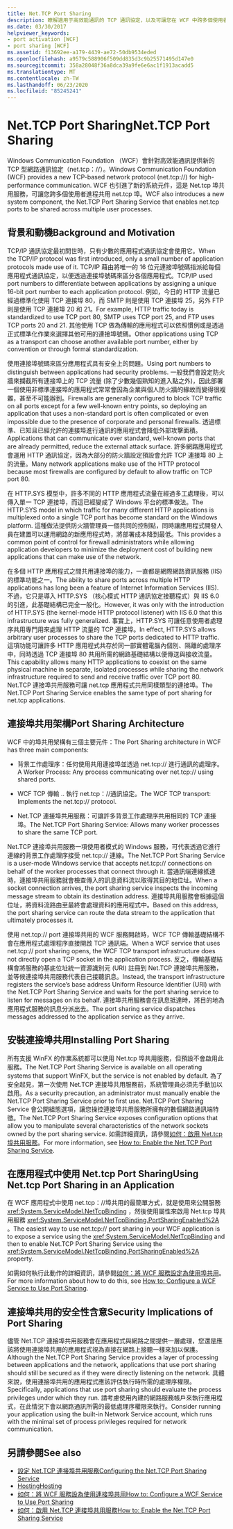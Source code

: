 ```yaml
---
title: Net.TCP Port Sharing
description: 瞭解適用于高效能通訊的 TCP 通訊協定，以及可讓您在 WCF 中跨多個使用者進程共用埠的服務。
ms.date: 03/30/2017
helpviewer_keywords:
- port activation [WCF]
- port sharing [WCF]
ms.assetid: f13692ee-a179-4439-ae72-50db9534eded
ms.openlocfilehash: a9579c588906f509dd835d3c9b25571495d147e0
ms.sourcegitcommit: 358a28048f36a8dca39a9fe6e6ac1f1913acadd5
ms.translationtype: MT
ms.contentlocale: zh-TW
ms.lasthandoff: 06/23/2020
ms.locfileid: "85245241"
---
```

# <a name="nettcp-port-sharing"></a><span data-ttu-id="60db3-103">Net.TCP Port Sharing</span><span class="sxs-lookup"><span data-stu-id="60db3-103">Net.TCP Port Sharing</span></span>
<span data-ttu-id="60db3-104">Windows Communication Foundation （WCF）會針對高效能通訊提供新的 TCP 型網路通訊協定（net.tcp：//）。</span><span class="sxs-lookup"><span data-stu-id="60db3-104">Windows Communication Foundation (WCF) provides a new TCP-based network protocol (net.tcp://) for high-performance communication.</span></span> <span data-ttu-id="60db3-105">WCF 也引進了新的系統元件，這是 Net.tcp 埠共用服務，可讓您跨多個使用者進程共用 net.tcp 埠。</span><span class="sxs-lookup"><span data-stu-id="60db3-105">WCF also introduces a new system component, the Net.TCP Port Sharing Service that enables net.tcp ports to be shared across multiple user processes.</span></span>  
  
## <a name="background-and-motivation"></a><span data-ttu-id="60db3-106">背景和動機</span><span class="sxs-lookup"><span data-stu-id="60db3-106">Background and Motivation</span></span>  
 <span data-ttu-id="60db3-107">TCP/IP 通訊協定最初問世時，只有少數的應用程式通訊協定會使用它。</span><span class="sxs-lookup"><span data-stu-id="60db3-107">When the TCP/IP protocol was first introduced, only a small number of application protocols made use of it.</span></span> <span data-ttu-id="60db3-108">TCP/IP 藉由將唯一的 16 位元連接埠號碼指派給每個應用程式通訊協定，以便透過連接埠號碼來區分各個應用程式。</span><span class="sxs-lookup"><span data-stu-id="60db3-108">TCP/IP used port numbers to differentiate between applications by assigning a unique 16-bit port number to each application protocol.</span></span> <span data-ttu-id="60db3-109">例如，今日的 HTTP 流量已經過標準化使用 TCP 連接埠 80，而 SMTP 則是使用 TCP 連接埠 25，另外 FTP 則是使用 TCP 連接埠 20 和 21。</span><span class="sxs-lookup"><span data-stu-id="60db3-109">For example, HTTP traffic today is standardized to use TCP port 80, SMTP uses TCP port 25, and FTP uses TCP ports 20 and 21.</span></span> <span data-ttu-id="60db3-110">其他使用 TCP 做為傳輸的應用程式可以依照慣例或是透過正式標準化作業來選擇其他可用的連接埠號碼。</span><span class="sxs-lookup"><span data-stu-id="60db3-110">Other applications using TCP as a transport can choose another available port number, either by convention or through formal standardization.</span></span>  
  
 <span data-ttu-id="60db3-111">使用連接埠號碼來區分應用程式具有安全上的問題。</span><span class="sxs-lookup"><span data-stu-id="60db3-111">Using port numbers to distinguish between applications had security problems.</span></span> <span data-ttu-id="60db3-112">一般我們會設定防火牆來攔截所有連接埠上的 TCP 流量 (除了少數幾個熟知的進入點之外)，因此部署一個使用非標準連接埠的應用程式常常會因為企業與個人防火牆的緣故而變得很複雜，甚至不可能辦到。</span><span class="sxs-lookup"><span data-stu-id="60db3-112">Firewalls are generally configured to block TCP traffic on all ports except for a few well-known entry points, so deploying an application that uses a non-standard port is often complicated or even impossible due to the presence of corporate and personal firewalls.</span></span> <span data-ttu-id="60db3-113">透過標準、已知且已經允許的連接埠進行通訊的應用程式會降低外部攻擊面積。</span><span class="sxs-lookup"><span data-stu-id="60db3-113">Applications that can communicate over standard, well-known ports that are already permitted, reduce the external attack surface.</span></span> <span data-ttu-id="60db3-114">許多網路應用程式會運用 HTTP 通訊協定，因為大部分的防火牆設定預設會允許 TCP 連接埠 80 上的流量。</span><span class="sxs-lookup"><span data-stu-id="60db3-114">Many network applications make use of the HTTP protocol because most firewalls are configured by default to allow traffic on TCP port 80.</span></span>  
  
 <span data-ttu-id="60db3-115">在 HTTP.SYS 模型中，許多不同的 HTTP 應用程式流量在經過多工處理後，可以傳入單一 TCP 連接埠，而這已經變成了 Windows 平台的標準做法。</span><span class="sxs-lookup"><span data-stu-id="60db3-115">The HTTP.SYS model in which traffic for many different HTTP applications is multiplexed onto a single TCP port has become standard on the Windows platform.</span></span> <span data-ttu-id="60db3-116">這種做法提供防火牆管理員一個共同的控制點，同時讓應用程式開發人員在建置可以運用網路的新應用程式時，將部署成本降到最低。</span><span class="sxs-lookup"><span data-stu-id="60db3-116">This provides a common point of control for firewall administrators while allowing application developers to minimize the deployment cost of building new applications that can make use of the network.</span></span>  
  
 <span data-ttu-id="60db3-117">在多個 HTTP 應用程式之間共用連接埠的能力，一直都是網際網路資訊服務 (IIS) 的標準功能之一。</span><span class="sxs-lookup"><span data-stu-id="60db3-117">The ability to share ports across multiple HTTP applications has long been a feature of Internet Information Services (IIS).</span></span> <span data-ttu-id="60db3-118">不過，它只是導入 HTTP.SYS （核心模式 HTTP 通訊協定接聽程式）與 IIS 6.0 的引進，此基礎結構已完全一般化。</span><span class="sxs-lookup"><span data-stu-id="60db3-118">However, it was only with the introduction of HTTP.SYS (the kernel-mode HTTP protocol listener) with IIS 6.0 that this infrastructure was fully generalized.</span></span> <span data-ttu-id="60db3-119">事實上，HTTP.SYS 可讓任意使用者處理序共用專門用來處理 HTTP 流量的 TCP 連接埠。</span><span class="sxs-lookup"><span data-stu-id="60db3-119">In effect, HTTP.SYS allows arbitrary user processes to share the TCP ports dedicated to HTTP traffic.</span></span> <span data-ttu-id="60db3-120">這項功能可讓許多 HTTP 應用程式共存於同一部實體電腦內個別、隔離的處理序中，同時透過 TCP 連接埠 80 共用所需的網路基礎結構以便傳送與接收流量。</span><span class="sxs-lookup"><span data-stu-id="60db3-120">This capability allows many HTTP applications to coexist on the same physical machine in separate, isolated processes while sharing the network infrastructure required to send and receive traffic over TCP port 80.</span></span> <span data-ttu-id="60db3-121">Net.TCP 連接埠共用服務可讓 net.tcp 應用程式共用同樣類型的連接埠。</span><span class="sxs-lookup"><span data-stu-id="60db3-121">The Net.TCP Port Sharing Service enables the same type of port sharing for net.tcp applications.</span></span>  
  
## <a name="port-sharing-architecture"></a><span data-ttu-id="60db3-122">連接埠共用架構</span><span class="sxs-lookup"><span data-stu-id="60db3-122">Port Sharing Architecture</span></span>  
 <span data-ttu-id="60db3-123">WCF 中的埠共用架構有三個主要元件：</span><span class="sxs-lookup"><span data-stu-id="60db3-123">The Port Sharing architecture in WCF has three main components:</span></span>  
  
- <span data-ttu-id="60db3-124">背景工作處理序：任何使用共用連接埠並透過 net.tcp:// 進行通訊的處理序。</span><span class="sxs-lookup"><span data-stu-id="60db3-124">A Worker Process: Any process communicating over net.tcp:// using shared ports.</span></span>  
  
- <span data-ttu-id="60db3-125">WCF TCP 傳輸 .. 執行 net.tcp：//通訊協定。</span><span class="sxs-lookup"><span data-stu-id="60db3-125">The WCF TCP transport: Implements the net.tcp:// protocol.</span></span>  
  
- <span data-ttu-id="60db3-126">Net.TCP 連接埠共用服務：可讓許多背景工作處理序共用相同的 TCP 連接埠。</span><span class="sxs-lookup"><span data-stu-id="60db3-126">The Net.TCP Port Sharing Service: Allows many worker processes to share the same TCP port.</span></span>  
  
 <span data-ttu-id="60db3-127">Net.TCP 連接埠共用服務一項使用者模式的 Windows 服務，可代表透過它進行連線的背景工作處理序接受 net.tcp:// 連線。</span><span class="sxs-lookup"><span data-stu-id="60db3-127">The Net.TCP Port Sharing Service is a user-mode Windows service that accepts net.tcp:// connections on behalf of the worker processes that connect through it.</span></span> <span data-ttu-id="60db3-128">當通訊端連線抵達時，連接埠共用服務就會檢查傳入的訊息資料流以取得其目的地位址。</span><span class="sxs-lookup"><span data-stu-id="60db3-128">When a socket connection arrives, the port sharing service inspects the incoming message stream to obtain its destination address.</span></span> <span data-ttu-id="60db3-129">連接埠共用服務會根據這個位址，將資料流路由至最終會處理資料的應用程式中。</span><span class="sxs-lookup"><span data-stu-id="60db3-129">Based on this address, the port sharing service can route the data stream to the application that ultimately processes it.</span></span>  
  
 <span data-ttu-id="60db3-130">使用 net.tcp:// port 連接埠共用的 WCF 服務開啟時，WCF TCP 傳輸基礎結構不會在應用程式處理程序直接開啟 TCP 通訊端。</span><span class="sxs-lookup"><span data-stu-id="60db3-130">When a WCF service that uses net.tcp:// port sharing opens, the WCF TCP transport infrastructure does not directly open a TCP socket in the application process.</span></span> <span data-ttu-id="60db3-131">反之，傳輸基礎結構會將服務的基底位址統一資源識別元 (URI) 註冊到 Net.TCP 連接埠共用服務，並等候連接埠共用服務代表自己接聽訊息。</span><span class="sxs-lookup"><span data-stu-id="60db3-131">Instead, the transport infrastructure registers the service’s base address Uniform Resource Identifier (URI) with the Net.TCP Port Sharing Service and waits for the port sharing service to listen for messages on its behalf.</span></span>  <span data-ttu-id="60db3-132">連接埠共用服務會在訊息抵達時，將目的地為應用程式服務的訊息分派出去。</span><span class="sxs-lookup"><span data-stu-id="60db3-132">The port sharing service dispatches messages addressed to the application service as they arrive.</span></span>  
  
## <a name="installing-port-sharing"></a><span data-ttu-id="60db3-133">安裝連接埠共用</span><span class="sxs-lookup"><span data-stu-id="60db3-133">Installing Port Sharing</span></span>  
 <span data-ttu-id="60db3-134">所有支援 WinFX 的作業系統都可以使用 Net.tcp 埠共用服務，但預設不會啟用此服務。</span><span class="sxs-lookup"><span data-stu-id="60db3-134">The Net.TCP Port Sharing Service is available on all operating systems that support WinFX, but the service is not enabled by default.</span></span> <span data-ttu-id="60db3-135">為了安全起見，第一次使用 Net.TCP 連接埠共用服務前，系統管理員必須先手動加以啟用。</span><span class="sxs-lookup"><span data-stu-id="60db3-135">As a security precaution, an administrator must manually enable the Net.TCP Port Sharing Service prior to first use.</span></span> <span data-ttu-id="60db3-136">Net.TCP Port Sharing Service 會公開組態選項，讓您操控連接埠共用服務所擁有的數個網路通訊端特徵。</span><span class="sxs-lookup"><span data-stu-id="60db3-136">The Net.TCP Port Sharing Service exposes configuration options that allow you to manipulate several characteristics of the network sockets owned by the port sharing service.</span></span> <span data-ttu-id="60db3-137">如需詳細資訊，請參閱[如何：啟用 Net.tcp 埠共用服務](how-to-enable-the-net-tcp-port-sharing-service.md)。</span><span class="sxs-lookup"><span data-stu-id="60db3-137">For more information, see [How to: Enable the Net.TCP Port Sharing Service](how-to-enable-the-net-tcp-port-sharing-service.md).</span></span>  
  
## <a name="using-nettcp-port-sharing-in-an-application"></a><span data-ttu-id="60db3-138">在應用程式中使用 Net.tcp Port Sharing</span><span class="sxs-lookup"><span data-stu-id="60db3-138">Using Net.tcp Port Sharing in an Application</span></span>  
 <span data-ttu-id="60db3-139">在 WCF 應用程式中使用 net.tcp：//埠共用的最簡單方式，就是使用來公開服務 <xref:System.ServiceModel.NetTcpBinding> ，然後使用屬性來啟用 Net.tcp 埠共用服務 <xref:System.ServiceModel.NetTcpBinding.PortSharingEnabled%2A> 。</span><span class="sxs-lookup"><span data-stu-id="60db3-139">The easiest way to use net.tcp:// port sharing in your WCF application is to expose a service using the <xref:System.ServiceModel.NetTcpBinding> and then to enable Net.TCP Port Sharing Service using the <xref:System.ServiceModel.NetTcpBinding.PortSharingEnabled%2A> property.</span></span>  
  
 <span data-ttu-id="60db3-140">如需如何執行此動作的詳細資訊，請參閱[如何：將 WCF 服務設定為使用埠共用](how-to-configure-a-wcf-service-to-use-port-sharing.md)。</span><span class="sxs-lookup"><span data-stu-id="60db3-140">For more information about how to do this, see [How to: Configure a WCF Service to Use Port Sharing](how-to-configure-a-wcf-service-to-use-port-sharing.md).</span></span>  
  
## <a name="security-implications-of-port-sharing"></a><span data-ttu-id="60db3-141">連接埠共用的安全性含意</span><span class="sxs-lookup"><span data-stu-id="60db3-141">Security Implications of Port Sharing</span></span>  
 <span data-ttu-id="60db3-142">儘管 Net.TCP 連接埠共用服務會在應用程式與網路之間提供一層處理，您還是應該將使用連接埠共用的應用程式視為直接在網路上接聽一樣來加以保護。</span><span class="sxs-lookup"><span data-stu-id="60db3-142">Although the Net.TCP Port Sharing Service provides a layer of processing between applications and the network, applications that use port sharing should still be secured as if they were directly listening on the network.</span></span> <span data-ttu-id="60db3-143">具體來說，使用連接埠共用的應用程式應該評估執行時所需的處理序權限。</span><span class="sxs-lookup"><span data-stu-id="60db3-143">Specifically, applications that use port sharing should evaluate the process privileges under which they run.</span></span> <span data-ttu-id="60db3-144">請考慮使用內建的網路服務帳戶來執行應用程式，在此情況下會以網路通訊所需的最低處理序權限來執行。</span><span class="sxs-lookup"><span data-stu-id="60db3-144">Consider running your application using the built-in Network Service account, which runs with the minimal set of process privileges required for network communication.</span></span>  
  
## <a name="see-also"></a><span data-ttu-id="60db3-145">另請參閱</span><span class="sxs-lookup"><span data-stu-id="60db3-145">See also</span></span>

- [<span data-ttu-id="60db3-146">設定 Net.TCP 連接埠共用服務</span><span class="sxs-lookup"><span data-stu-id="60db3-146">Configuring the Net.TCP Port Sharing Service</span></span>](configuring-the-net-tcp-port-sharing-service.md)
- [<span data-ttu-id="60db3-147">Hosting</span><span class="sxs-lookup"><span data-stu-id="60db3-147">Hosting</span></span>](hosting.md)
- [<span data-ttu-id="60db3-148">如何：將 WCF 服務設為使用連接埠共用</span><span class="sxs-lookup"><span data-stu-id="60db3-148">How to: Configure a WCF Service to Use Port Sharing</span></span>](how-to-configure-a-wcf-service-to-use-port-sharing.md)
- [<span data-ttu-id="60db3-149">如何：啟用 Net.TCP 連接埠共用服務</span><span class="sxs-lookup"><span data-stu-id="60db3-149">How to: Enable the Net.TCP Port Sharing Service</span></span>](how-to-enable-the-net-tcp-port-sharing-service.md)
